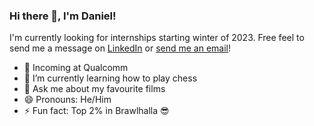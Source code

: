 ### Hi there 👋, I'm Daniel!

I'm currently looking for internships starting winter of 2023. Free feel to send me a message on [LinkedIn](https://www.linkedin.com/in/dnlyun/) or [send me an email](mailto:s.danielyun@outlook.com)!

- 🔭 Incoming at Qualcomm
- 🌱 I’m currently learning how to play chess
- 💬 Ask me about my favourite films
- 😄 Pronouns: He/Him
- ⚡ Fun fact: Top 2% in Brawlhalla 😎

<!--
**dnlyun/dnlyun** is a ✨ _special_ ✨ repository because its `README.md` (this file) appears on your GitHub profile.

Here are some ideas to get you started:

- 🔭 I’m currently working on ...
- 🌱 I’m currently learning ...
- 👯 I’m looking to collaborate on ...
- 🤔 I’m looking for help with ...
- 💬 Ask me about ...
- 📫 How to reach me: ...
- 😄 Pronouns: ...
- ⚡ Fun fact: ...
-->
